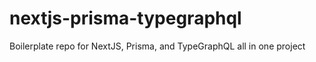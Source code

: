 # nextjs-prisma-typegraphql
Boilerplate repo for NextJS, Prisma, and TypeGraphQL all in one project
